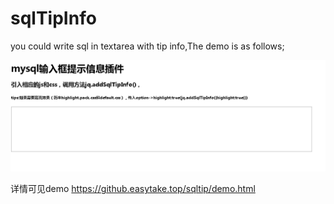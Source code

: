 # sqlTipInfo
you could write sql in textarea with tip info,The demo is as follows;

![image](https://github.com/chro008/sqlTipInfo/raw/master/demo.gif)


详情可见demo 
https://github.easytake.top/sqltip/demo.html
